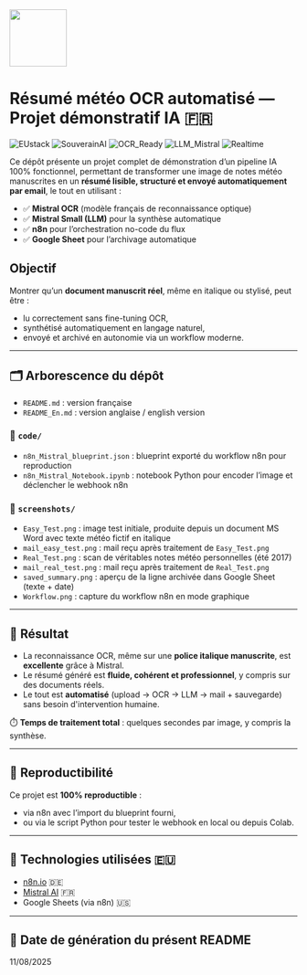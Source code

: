 <img src="https://upload.wikimedia.org/wikipedia/en/c/c3/Flag_of_France.svg" width="100px" height="auto" />

# Résumé météo OCR automatisé — Projet démonstratif IA 🇫🇷

![EUstack](https://img.shields.io/badge/🇪🇺%20EUstack-ready-blue)
![SouverainAI](https://img.shields.io/badge/🇫🇷%20SouverainAI-oui-success)
![OCR_Ready](https://img.shields.io/badge/📷%20OCR--ready-Mistral-blue)
![LLM_Mistral](https://img.shields.io/badge/🧠%20LLM-Mistral_Small-lightblue)
![Realtime](https://img.shields.io/badge/⚡%20Realtime--processing-yes-brightgreen)



Ce dépôt présente un projet complet de démonstration d’un pipeline IA 100% fonctionnel, permettant de transformer une image de notes météo manuscrites en un **résumé lisible, structuré et envoyé automatiquement par email**, le tout en utilisant :

- ✅ **Mistral OCR** (modèle français de reconnaissance optique)
- ✅ **Mistral Small (LLM)** pour la synthèse automatique
- ✅ **n8n** pour l’orchestration no-code du flux
- ✅ **Google Sheet** pour l’archivage automatique

## Objectif
Montrer qu’un **document manuscrit réel**, même en italique ou stylisé, peut être :
- lu correctement sans fine-tuning OCR,
- synthétisé automatiquement en langage naturel,
- envoyé et archivé en autonomie via un workflow moderne.

---

## 🗂️ Arborescence du dépôt

- `README.md` : version française
- `README_En.md` : version anglaise / english version

### 📁 `code/`
- `n8n_Mistral_blueprint.json` : blueprint exporté du workflow n8n pour reproduction
- `n8n_Mistral_Notebook.ipynb` : notebook Python pour encoder l’image et déclencher le webhook n8n

### 📁 `screenshots/`
- `Easy_Test.png` : image test initiale, produite depuis un document MS Word avec texte météo fictif en italique
- `mail_easy_test.png` : mail reçu après traitement de `Easy_Test.png`
- `Real_Test.png` : scan de véritables notes météo personnelles (été 2017)
- `mail_real_test.png` : mail reçu après traitement de `Real_Test.png`
- `saved_summary.png` : aperçu de la ligne archivée dans Google Sheet (texte + date)
- `Workflow.png` : capture du workflow n8n en mode graphique

---

## 🚀 Résultat

- La reconnaissance OCR, même sur une **police italique manuscrite**, est **excellente** grâce à Mistral.
- Le résumé généré est **fluide, cohérent et professionnel**, y compris sur des documents réels.
- Le tout est **automatisé** (upload → OCR → LLM → mail + sauvegarde) sans besoin d'intervention humaine.

⏱️ **Temps de traitement total** : quelques secondes par image, y compris la synthèse.

---

## 🔁 Reproductibilité

Ce projet est **100% reproductible** :
- via n8n avec l’import du blueprint fourni,
- ou via le script Python pour tester le webhook en local ou depuis Colab.

---

## 🙌 Technologies utilisées 🇪🇺

- [n8n.io](https://n8n.io) 🇩🇪
- [Mistral AI](https://mistral.ai/fr) 🇫🇷 
- Google Sheets (via n8n) 🇺🇸

---

## 📅 Date de génération du présent README

11/08/2025

